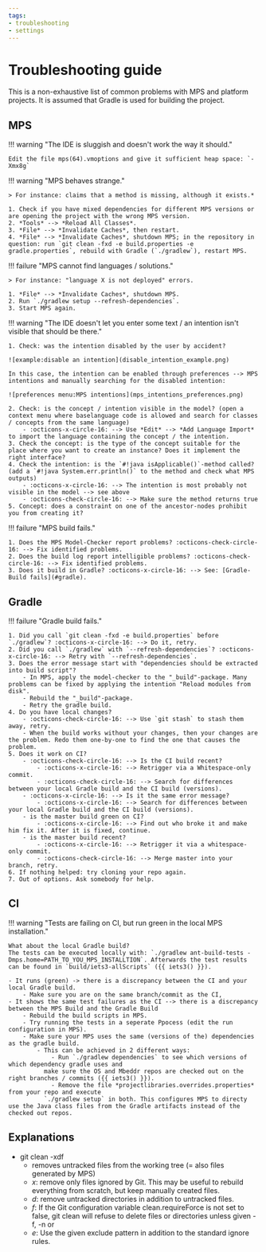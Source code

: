 ```yaml
---
tags:
- troubleshooting
- settings
---
```


# Troubleshooting guide

This is a non-exhaustive list of common problems with MPS and platform projects. It is assumed that Gradle is used for building the project.

## MPS

!!! warning "The IDE is sluggish and doesn't work the way it should."

    Edit the file mps(64).vmoptions and give it sufficient heap space: `-Xmx8g`

!!! warning "MPS behaves strange."

    > For instance: claims that a method is missing, although it exists.*

    1. Check if you have mixed dependencies for different MPS versions or are opening the project with the wrong MPS version.
    2. *Tools* --> *Reload All Classes*.
    3. *File* --> *Invalidate Caches*, then restart.
    4. *File* --> *Invalidate Caches*, shutdown MPS; in the repository in question: run `git clean -fxd -e build.properties -e gradle.properties`, rebuild with Gradle (`./gradlew`), restart MPS.

!!! failure "MPS cannot find languages / solutions."

    > For instance: "language X is not deployed" errors.

    1. *File* --> *Invalidate Caches*, shutdown MPS.
    2. Run `./gradlew setup --refresh-dependencies`.
    3. Start MPS again.
 
!!! warning "The IDE doesn't let you enter some text / an intention isn't visible that should be there."

    1. Check: was the intention disabled by the user by accident?

    ![example:disable an intention](disable_intention_example.png)

    In this case, the intention can be enabled through preferences --> MPS intentions and manually searching for the disabled intention:

    ![preferences menu:MPS intentions](mps_intentions_preferences.png)

    2. Check: is the concept / intention visible in the model? (open a context menu where baselanguage code is allowed and search for classes / concepts from the same language)
        - :octicons-x-circle-16: --> Use *Edit* --> *Add Language Import* to import the language containing the concept / the intention.
    3. Check the concept: is the type of the concept suitable for the place where you want to create an instance? Does it implement the right interface?
    4. Check the intention: is the `#!java isApplicable()`-method called? (add a `#!java System.err.println()` to the method and check what MPS outputs)
        - :octicons-x-circle-16: --> The intention is most probably not visible in the model --> see above
        - :octicons-check-circle-16: --> Make sure the method returns true
    5. Concept: does a constraint on one of the ancestor-nodes prohibit you from creating it?

!!! failure "MPS build fails."

    1. Does the MPS Model-Checker report problems? :octicons-check-circle-16: --> Fix identified problems.
    2. Does the build log report intelligible problems? :octicons-check-circle-16: --> Fix identified problems.
    3. Does it build in Gradle? :octicons-x-circle-16: --> See: [Gradle-Build fails](#gradle).

## Gradle

!!! failure "Gradle build fails."

    1. Did you call `git clean -fxd -e build.properties` before `./gradlew`? :octicons-x-circle-16: --> Do it, retry.
    2. Did you call `./gradlew` with `--refresh-dependencies`? :octicons-x-circle-16: --> Retry with `--refresh-dependencies`.
    3. Does the error message start with "dependencies should be extracted into build script"?
        - In MPS, apply the model-checker to the "_build"-package. Many problems can be fixed by applying the intention "Reload modules from disk".
        - Rebuild the "_build"-package.
        - Retry the gradle build.
    4. Do you have local changes?
        - :octicons-check-circle-16: --> Use `git stash` to stash them away, retry.
        - When the build works without your changes, then your changes are the problem. Redo them one-by-one to find the one that causes the problem.
    5. Does it work on CI?
        - :octicons-check-circle-16: --> Is the CI build recent?
            - :octicons-x-circle-16: --> Retrigger via a Whitespace-only commit.
            - :octicons-check-circle-16: --> Search for differences between your local Gradle build and the CI build (versions).
        - :octicons-x-circle-16: --> Is it the same error message?
            - :octicons-x-circle-16: --> Search for differences between your local Gradle build and the CI build (versions).
        - is the master build green on CI?
            - :octicons-x-circle-16: --> Find out who broke it and make him fix it. After it is fixed, continue.
        - is the master build recent?
            - :octicons-x-circle-16: --> Retrigger it via a whitespace-only commit.
            - :octicons-check-circle-16: --> Merge master into your branch, retry.
    6. If nothing helped: try cloning your repo again.
    7. Out of options. Ask somebody for help.

## CI

!!! warning "Tests are failing on CI, but run green in the local MPS installation."

    What about the local Gradle build?
    The tests can be executed locally with: `./gradlew ant-build-tests -Dmps.home=PATH_TO_YOU_MPS_INSTALLTION`. Afterwards the test results can be found in `build/iets3-allScripts` ({{ iets3() }}).

    - It runs (green) -> there is a discrepancy between the CI and your local Gradle build.
        - Make sure you are on the same branch/commit as the CI,
    - It shows the same test failures as the CI --> there is a discrepancy between the MPS Build and the Gradle Build
        - Rebuild the build scripts in MPS.
        - Try running the tests in a seperate Ppocess (edit the run configuration in MPS).
        - Make sure your MPS uses the same (versions of the) dependencies as the gradle build.
            - This can be achieved in 2 different ways:
                - Run `./gradlew dependencies` to see which versions of which dependency gradle uses and
              make sure the OS and Mbeddr repos are checked out on the right branches / commits ({{ iets3() }}).
                - Remove the file *projectlibraries.overrides.properties* from your repo and execute
              `./gradlew setup` in both. This configures MPS to directy use the Java class files from the Gradle artifacts instead of the checked out repos.

## Explanations

- git clean -xdf
    - removes untracked files from the working tree (= also files generated by MPS)
    - *x*: remove only files ignored by Git. This may be useful to rebuild everything from scratch, but keep manually created files.
    - *d*: remove untracked directories in addition to untracked files.
    - *f*: If the Git configuration variable clean.requireForce is not set to false, git clean will refuse to delete files or directories unless given -f, -n or
    - *e*: Use the given exclude pattern in addition to the standard ignore rules.